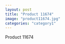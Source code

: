 ```yaml
---
layout: post
title: "Product 11674"
image: "product11674.jpg"
categories: "category1"
---
```

Product 11674
